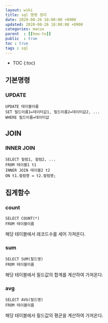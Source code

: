 ```yaml
---
layout: wiki
title: sql 명령 정리 
date: 2020-08-26 18:00:00 +0900
updated: 2020-08-26 18:00:00 +0900
categories: macux
parent  : [[how-to]]
public  : true
toc : true
tags : sql 
---
```

* TOC
{:toc}

## 기본명령
### UPDATE
```
UPDATE 테이블이름
SET 필드이름1=데이터값1, 필드이름2=데이터값2, ...
WHERE 필드이름=데이터값
```


## JOIN
### INNER JOIN
```
SELECT 컬럼1, 컬럼2, ...
FROM 테이블1 t1
INNER JOIN 테이블2 t2
ON t1.컬럼명 = t2.컬럼명;
```

## 집계함수
### count
```
SELECT COUNT(*)
FROM 테이블이름
```
해당 테이블에서 레코드수를 세어 가져온다.

### sum
```
SELECT SUM(필드명)
FROM 테이블이름
```
해당 테이블에서 필드값의 합계를 계산하여 가져온다.

### avg 
```
SELECT AVG(필드명)
FROM 테이블이름
```
해당 테이블에서 필드값의 평균을 계산하여 가져온다.
